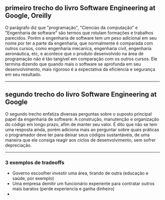 ## primeiro trecho do livro Software Engineering at Google, Oreilly

 O parágrafo diz que "programação", "Ciencias da computação" e "Engenharia de software" são termos que rotulam formações e trabalhos parecidos. Porém a engenharia de software tem um peso adicional em seu nome por ter a parte da engenharia, que normalmente é comparada com outros cursos, como engenharia mecanica, engenharia civil, engenharia aeronáutica, etc, e acontece que o produto desenvolvido na área de programação não é tão tangível em comparação com os outros cursos. Ele termina dizendo que quando mais o software se aprofunda em seu desenvolvimento, mais rigoroso é a expectativa da eficiencia e segurança em seu resultado.

<hr>

## segundo trecho do livro Software Engineering at Google

O segundo trecho enfatiza diversas perguntas sobre o suposto principal papel da engenharia de software: A construção, manutenção e organização do código em longo prazo, afim de manter seu valor. É dito que não se tem uma resposta ainda, porém adiciona mais ao perguntar sobre quais práticas o programador deve ter para deixar seus códigos sustantáveis, de uma maneira que ele consiga reagir aos ciclos de desenvolvimento, sem sofrer depreciação.

<hr>

### 3 exemplos de tradeoffs
<ul>
<li>Governo escoolher investir uma área, tirando de outra (educação e saúde, por exemplo)</li>
<li>Uma empresa demitir um funcionário experiente para contratar outros mais baratos (perde experiencia e ganha dinheiro)</li>
<li></li>
</ul>